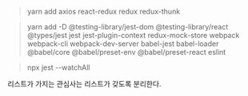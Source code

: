 > yarn add  axios react-redux redux redux-thunk 

> yarn add -D @testing-library/jest-dom @testing-library/react @types/jest jest jest-plugin-context redux-mock-store webpack webpack-cli webpack-dev-server babel-jest babel-loader @babel/core @babel/preset-env @babel/preset-react eslint

> npx jest --watchAll 

리스트가 가지는 관심사는 리스트가 갖도록 분리한다.
